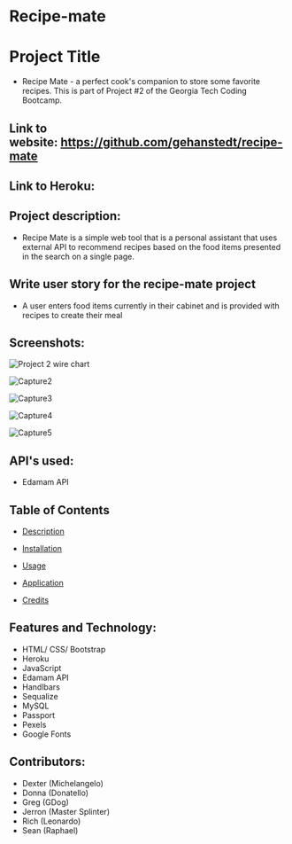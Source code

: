 # Recipe-mate

# Project Title


- Recipe Mate - a perfect cook's companion to store some favorite recipes.  This is part of Project #2 of the Georgia Tech Coding Bootcamp.




## Link to website: https://github.com/gehanstedt/recipe-mate


## Link to Heroku: 


## Project description:
- Recipe Mate is a simple web tool that is a personal assistant that uses external API to recommend recipes based on the food items presented in the search on a single page.



## Write user story for the recipe-mate  project
- A user enters food items currently in their cabinet and is provided with recipes to create their meal



## Screenshots: 
![Project 2 wire chart ](https://user-images.githubusercontent.com/71415601/105096058-8b9d9a80-5a74-11eb-8a9a-30a84e5e44e1.png)

![Capture2](https://user-images.githubusercontent.com/71415601/105106777-87797900-5a84-11eb-8f30-5be0ff19c20e.JPG)

![Capture3](https://user-images.githubusercontent.com/71415601/105106814-a546de00-5a84-11eb-95df-48a15cc53091.JPG)

![Capture4](https://user-images.githubusercontent.com/71415601/105107120-58173c00-5a85-11eb-9a98-18b1c37a6d96.JPG)

![Capture5](https://user-images.githubusercontent.com/71415601/105196312-7d4d8e00-5b09-11eb-89c6-b7e170322ceb.JPG)

  
## API's used: 

- Edamam API


## Table of Contents

* [Description](#description)

* [Installation](#installation)

* [Usage](#usage)

* [Application](#application)

* [Credits](#credits)



## Features and Technology: 

- HTML/ CSS/ Bootstrap
- Heroku
- JavaScript 
- Edamam API
- Handlbars
- Sequalize
- MySQL
- Passport
- Pexels
- Google Fonts 



 ## Contributors:

 - Dexter (Michelangelo)
 - Donna (Donatello) 
 - Greg (GDog)
 - Jerron (Master Splinter)
 - Rich (Leonardo)
 - Sean (Raphael)








